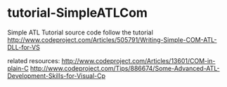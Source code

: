 # tutorial-SimpleATLCom
Simple ATL Tutorial source code follow the tutorial http://www.codeproject.com/Articles/505791/Writing-Simple-COM-ATL-DLL-for-VS

related resources:
http://www.codeproject.com/Articles/13601/COM-in-plain-C
http://www.codeproject.com/Tips/886674/Some-Advanced-ATL-Development-Skills-for-Visual-Cp
